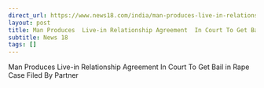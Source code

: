 ```yaml
---
direct_url: https://www.news18.com/india/man-produces-live-in-relationship-agreement-to-get-bail-in-rape-case-filed-by-partner-9037948.html
layout: post
title: Man Produces  Live-in Relationship Agreement  In Court To Get Bail in Rape Case Filed By Partner
subtitle: News 18
tags: []
---
```


Man Produces  Live-in Relationship Agreement  In Court To Get Bail in Rape Case Filed By Partner
